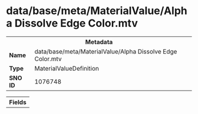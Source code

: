 <h1>data/base/meta/MaterialValue/Alpha Dissolve Edge Color.mtv</h1><table><tr><th colspan="100%">Metadata</th></tr><tr><td><b>Name</b></td><td>data/base/meta/MaterialValue/Alpha Dissolve Edge Color.mtv</td></tr><tr><td><b>Type</b></td><td>MaterialValueDefinition</td></tr><tr><td><b>SNO ID</b></td><td>1076748</td></tr></table>

<table><tr><th colspan="100%">Fields</th></tr></table>

